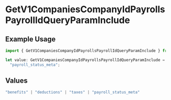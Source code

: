 # GetV1CompaniesCompanyIdPayrollsPayrollIdQueryParamInclude

## Example Usage

```typescript
import { GetV1CompaniesCompanyIdPayrollsPayrollIdQueryParamInclude } from "@gusto/embedded-api/models/operations/getv1companiescompanyidpayrollspayrollid.js";

let value: GetV1CompaniesCompanyIdPayrollsPayrollIdQueryParamInclude =
  "payroll_status_meta";
```

## Values

```typescript
"benefits" | "deductions" | "taxes" | "payroll_status_meta"
```